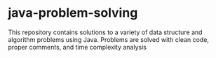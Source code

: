 # java-problem-solving
This repository contains solutions to a variety of data structure and algorithm problems using Java. Problems are solved with clean code, proper comments, and time complexity analysis
